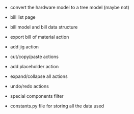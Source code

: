 - convert the hardware model to a tree model (maybe not)

- bill list page
- bill model and bill data structure
- export bill of material action

- add jig action
- cut/copy/paste actions
- add placeholder action
- expand/collapse all actions
- undo/redo actions
- special components filter

- constants.py file for storing all the data used